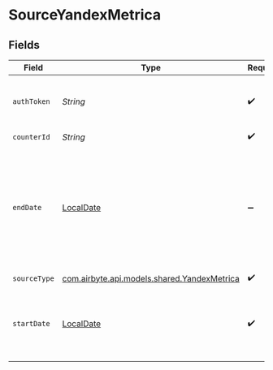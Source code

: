 # SourceYandexMetrica


## Fields

| Field                                                                                                                 | Type                                                                                                                  | Required                                                                                                              | Description                                                                                                           | Example                                                                                                               |
| --------------------------------------------------------------------------------------------------------------------- | --------------------------------------------------------------------------------------------------------------------- | --------------------------------------------------------------------------------------------------------------------- | --------------------------------------------------------------------------------------------------------------------- | --------------------------------------------------------------------------------------------------------------------- |
| `authToken`                                                                                                           | *String*                                                                                                              | :heavy_check_mark:                                                                                                    | Your Yandex Metrica API access token                                                                                  |                                                                                                                       |
| `counterId`                                                                                                           | *String*                                                                                                              | :heavy_check_mark:                                                                                                    | Counter ID                                                                                                            |                                                                                                                       |
| `endDate`                                                                                                             | [LocalDate](https://docs.oracle.com/javase/8/docs/api/java/time/LocalDate.html)                                       | :heavy_minus_sign:                                                                                                    | Starting point for your data replication, in format of "YYYY-MM-DD". If not provided will sync till most recent date. | 2022-01-01                                                                                                            |
| `sourceType`                                                                                                          | [com.airbyte.api.models.shared.YandexMetrica](../../models/shared/YandexMetrica.md)                                   | :heavy_check_mark:                                                                                                    | N/A                                                                                                                   |                                                                                                                       |
| `startDate`                                                                                                           | [LocalDate](https://docs.oracle.com/javase/8/docs/api/java/time/LocalDate.html)                                       | :heavy_check_mark:                                                                                                    | Starting point for your data replication, in format of "YYYY-MM-DD".                                                  | 2022-01-01                                                                                                            |